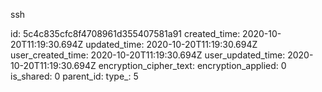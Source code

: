 ssh

id: 5c4c835cfc8f4708961d355407581a91
created_time: 2020-10-20T11:19:30.694Z
updated_time: 2020-10-20T11:19:30.694Z
user_created_time: 2020-10-20T11:19:30.694Z
user_updated_time: 2020-10-20T11:19:30.694Z
encryption_cipher_text: 
encryption_applied: 0
is_shared: 0
parent_id: 
type_: 5